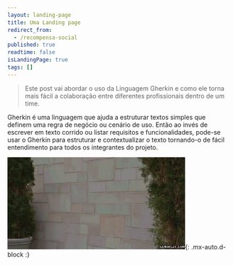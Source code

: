 ```yaml
---
layout: landing-page
title: Uma Landing page
redirect_from:
  - /recompensa-social
published: true
readtime: false
isLandingPage: true
tags: []
---
```


> Este post vai abordar o uso da Linguagem Gherkin e como ele torna mais fácil a colaboração entre diferentes profissionais dentro de um time.

Gherkin é uma linguagem que ajuda a estruturar textos simples que definem uma regra de negócio ou cenário de uso. Então ao invés de escrever em texto corrido ou listar requisitos e funcionalidades, pode-se usar o Gherkin para estruturar e contextualizar o texto tornando-o de fácil entendimento para todos os integrantes do projeto.

![oops](/assets/img/vettel-in.gif){: .mx-auto.d-block :}
